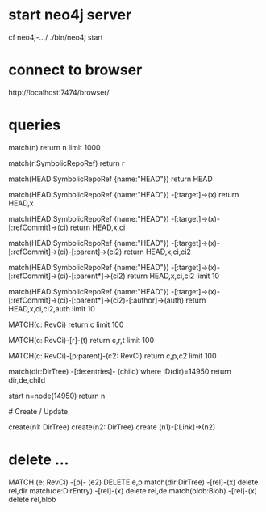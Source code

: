 
# start neo4j server
cf neo4j-.../
./bin/neo4j start

# connect to browser
http://localhost:7474/browser/

# queries

match(n) return n limit 1000

match(r:SymbolicRepoRef) return r

match(HEAD:SymbolicRepoRef {name:"HEAD"}) return HEAD

match(HEAD:SymbolicRepoRef {name:"HEAD"}) -[:target]->(x) return HEAD,x

match(HEAD:SymbolicRepoRef {name:"HEAD"}) -[:target]->(x)-[:refCommit]->(ci) return HEAD,x,ci

match(HEAD:SymbolicRepoRef {name:"HEAD"}) -[:target]->(x)-[:refCommit]->(ci)-[:parent]->(ci2) return HEAD,x,ci,ci2

match(HEAD:SymbolicRepoRef {name:"HEAD"}) -[:target]->(x)-[:refCommit]->(ci)-[:parent*]->(ci2) return HEAD,x,ci,ci2 limit 10

match(HEAD:SymbolicRepoRef {name:"HEAD"}) -[:target]->(x)-[:refCommit]->(ci)-[:parent*]->(ci2)-[:author]->(auth) return HEAD,x,ci,ci2,auth limit 10




MATCH(c: RevCi) return c limit 100

MATCH(c: RevCi)-[r]-(t) return c,r,t limit 100

MATCH(c: RevCi)-[p:parent]-(c2: RevCi)  return c,p,c2 limit 100


match(dir:DirTree) -[de:entries]- (child) where ID(dir)=14950 return dir,de,child

start n=node(14950) return n


# Create / Update

create(n1: DirTree) create(n2: DirTree) create (n1)-[:Link]->(n2)


# delete ...
MATCH (e: RevCi) -[p]- (e2) DELETE e,p
match(dir:DirTree) -[rel]-(x) delete rel,dir
match(de:DirEntry) -[rel]-(x) delete rel,de
match(blob:Blob) -[rel]-(x) delete rel,blob

